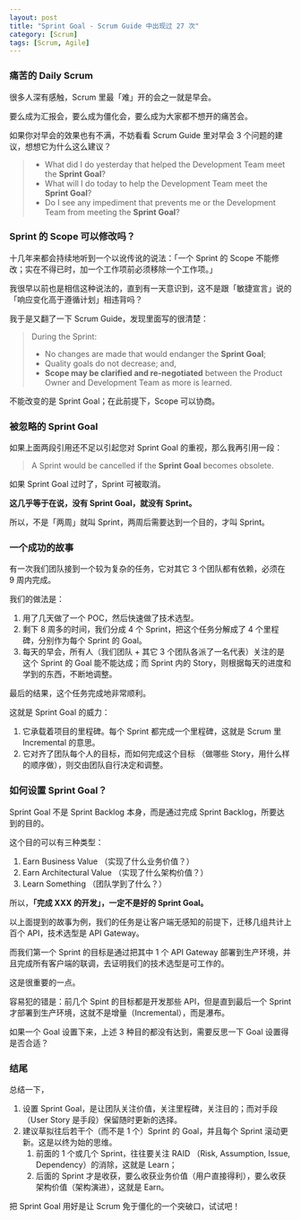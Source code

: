 ```yaml
---
layout: post
title: "Sprint Goal - Scrum Guide 中出现过 27 次"
category: [Scrum]
tags: [Scrum, Agile]
---
```


### 痛苦的 Daily Scrum
很多人深有感触，Scrum 里最「难」开的会之一就是早会。

要么成为汇报会，要么成为僵化会，要么成为大家都不想开的痛苦会。

如果你对早会的效果也有不满，不妨看看 Scrum Guide 里对早会 3 个问题的建议，想想它为什么这么建议？

> - What did I do yesterday that helped the Development Team meet the **Sprint Goal**?  
> - What will I do today to help the Development Team meet the **Sprint Goal**?  
> - Do I see any impediment that prevents me or the Development Team from meeting the **Sprint Goal**?

### Sprint 的 Scope 可以修改吗？

十几年来都会持续地听到一个以讹传讹的说法：「一个 Sprint 的 Scope 不能修改；实在不得已时，加一个工作项前必须移除一个工作项。」

我很早以前也是相信这种说法的，直到有一天意识到，这不是跟「敏捷宣言」说的「响应变化高于遵循计划」相违背吗？

我于是又翻了一下 Scrum Guide，发现里面写的很清楚：
> During the Sprint:  
> - No changes are made that would endanger the **Sprint Goal**;   
> - Quality goals do not decrease; and,   
> - **Scope may be clarified and re-negotiated** between the Product Owner and Development Team as more is learned.

不能改变的是 Sprint Goal；在此前提下，Scope 可以协商。

### 被忽略的 Sprint Goal
如果上面两段引用还不足以引起您对 Sprint Goal 的重视，那么我再引用一段：
> A Sprint would be cancelled if the **Sprint Goal** becomes obsolete.

如果 Sprint Goal 过时了，Sprint 可被取消。

**这几乎等于在说，没有 Sprint Goal，就没有 Sprint。**

所以，不是「两周」就叫 Sprint，两周后需要达到一个目的，才叫 Sprint。

### 一个成功的故事

有一次我们团队接到一个较为复杂的任务，它对其它 3 个团队都有依赖，必须在 9 周内完成。

我们的做法是：
1. 用了几天做了一个 POC，然后快速做了技术选型。
2. 剩下 8 周多的时间，我们分成 4 个 Sprint，把这个任务分解成了 4 个里程碑，分别作为每个 Sprint 的 Goal。
3. 每天的早会，所有人（我们团队 + 其它 3 个团队各派了一名代表）关注的是这个 Sprint 的 Goal 能不能达成；而 Sprint 内的 Story，则根据每天的进度和学到的东西，不断地调整。

最后的结果，这个任务完成地非常顺利。

这就是 Sprint Goal 的威力：
1. 它承载着项目的里程碑。每个 Sprint 都完成一个里程碑，这就是 Scrum 里 Incremental 的意思。
2. 它对齐了团队每个人的目标，而如何完成这个目标 （做哪些 Story，用什么样的顺序做），则交由团队自行决定和调整。

### 如何设置 Sprint Goal？

Sprint Goal 不是 Sprint Backlog 本身，而是通过完成 Sprint Backlog，所要达到的目的。

这个目的可以有三种类型：
1. Earn Business Value （实现了什么业务价值？）
1. Earn Architectural Value （实现了什么架构价值？）
1. Learn Something （团队学到了什么？）

所以，**「完成 XXX 的开发」，一定不是好的 Sprint Goal。**

以上面提到的故事为例，我们的任务是让客户端无感知的前提下，迁移几组共计上百个 API，技术选型是 API Gateway。

而我们第一个 Sprint 的目标是通过把其中 1 个 API Gateway 部署到生产环境，并且完成所有客户端的联调，去证明我们的技术选型是可工作的。

这是很重要的一点。

容易犯的错是：前几个 Spint 的目标都是开发那些 API，但是直到最后一个 Sprint 才部署到生产环境，这就不是增量（Incremental），而是瀑布。

如果一个 Goal 设置下来，上述 3 种目的都没有达到，需要反思一下 Goal 设置得是否合适？

### 结尾
总结一下，
1. 设置 Sprint Goal，是让团队关注价值，关注里程碑，关注目的；而对手段（User Story 是手段）保留随时更新的选择。
1. 建议草拟往后若干个（而不是 1 个）Sprint 的 Goal，并且每个 Sprint 滚动更新。这是以终为始的思维。
    1. 前面的 1 个或几个 Sprint，往往要关注 RAID （Risk, Assumption, Issue, Dependency）的消除，这就是 Learn；
    1. 后面的 Sprint 才是收获，要么收获业务价值（用户直接得利），要么收获架构价值（架构演进），这就是 Earn。

把 Sprint Goal 用好是让 Scrum 免于僵化的一个突破口，试试吧！